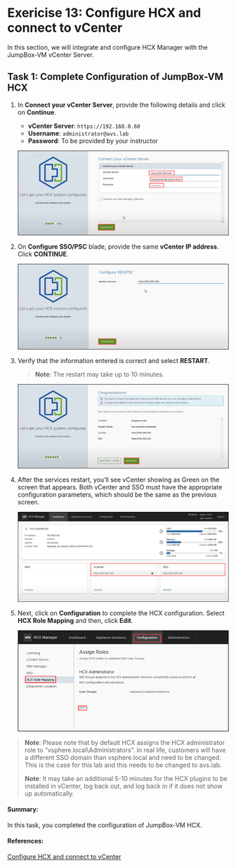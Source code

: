 # Exericise 13: Configure HCX and connect to vCenter

In this section, we will integrate and configure HCX Manager with the JumpBox-VM vCenter Server.

## Task 1: Complete Configuration of JumpBox-VM HCX

1. In **Connect your vCenter Server**, provide the following details and click on **Continue**.
     
     - **vCenter Server**: `https://192.168.0.60`
     - **Username**: `administrator@avs.lab`
     - **Password**: To be provided by your instructor 

    ![](../Images/Mod2Task7Pic1.png)
    
2. On **Configure SSO/PSC** blade, provide the same **vCenter IP address**. Click **CONTINUE**.

    ![](../Images/Mod2Task7Pic2.png)
    
3. Verify that the information entered is correct and select **RESTART**.

      > **Note**: The restart may take up to 10 minutes.    

    ![](../Images/Mod2Task7Pic3.png)
    
4. After the services restart, you’ll see vCenter showing as Green on the screen that appears. Both vCenter and SSO must have the appropriate configuration parameters, which should be the same as the previous screen.

    ![](../Images/Mod2Task7Pic4.png)
     
5. Next, click on **Configuration** to complete the HCX configuration. Select **HCX Role Mapping** and then, click **Edit**. 

     ![](../Images/Mod2Task7Pic5.png)
     
> **Note**: Please note that by default HCX assigns the HCX administrator role to “vsphere.local\Administrators”. In real life, customers will have a different SSO domain than vsphere.local and need to be changed. This is the case for this lab and this needs to be changed to avs.lab.
> 
> **Note**: It may take an additional 5-10 minutes for the HCX plugins to be installed in vCenter, log back out, and log back in if it does not show up automatically.
    

#### Summary:
In this task, you completed the configuration of JumpBox-VM HCX.

#### References:
 [Configure HCX and connect to vCenter](https://docs.oracle.com/en/learn/oci-ocvs-hcx/index.html#task-2-request-download-link-for-the-vmware-hcx-connector-bundle)
